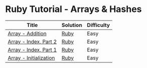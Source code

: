 # Ruby Tutorial - Arrays & Hashes

| Title | Solution | Difficulty |
| ----- | -------- | ---------- |
| [Array - Addition](https://www.hackerrank.com/challenges/ruby-array-addition) | [Ruby](./Array/Addition/main.rb) | Easy |
| [Array - Index, Part 2](https://www.hackerrank.com/challenges/ruby-array-index-ii) | [Ruby](./Array/Index,%20Part%202/main.rb) | Easy |
| [Array - Index, Part 1](https://www.hackerrank.com/challenges/ruby-array-index-i) | [Ruby](./Array/Index,%20Part%201/main.rb) | Easy |
| [Array - Initialization](https://www.hackerrank.com/challenges/ruby-array-initialization) | [Ruby](./Array/Initialization/main.rb) | Easy |
